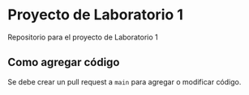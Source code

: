 # Proyecto de Laboratorio 1
Repositorio para el proyecto de Laboratorio 1

## Como agregar código
Se debe crear un pull request a `main` para agregar o modificar código.